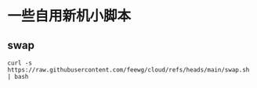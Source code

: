 # 一些自用新机小脚本

## swap
```
curl -s https://raw.githubusercontent.com/feewg/cloud/refs/heads/main/swap.sh | bash
```